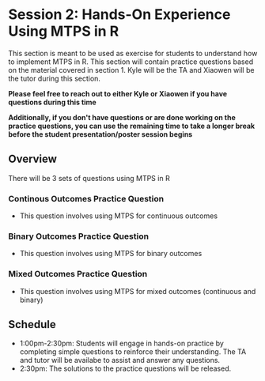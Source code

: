 # Session 2: Hands-On Experience Using MTPS in R
This section is meant to be used as exercise for students to understand how to implement MTPS in R. This section will contain practice questions based on the material covered in section 1. Kyle will be the TA and Xiaowen will be the tutor during this section.

**Please feel free to reach out to either Kyle or Xiaowen if you have questions during this time**

**Additionally, if you don't have questions or are done working on the practice questions, you can use the remaining time to take a longer break before the student presentation/poster session begins**

## Overview
There will be 3 sets of questions using MTPS in R

### Continous Outcomes Practice Question
- This question involves using MTPS for continuous outcomes

### Binary Outcomes Practice Question
- This question involves using MTPS for binary outcomes

### Mixed Outcomes Practice Question
- This question involves using MTPS for mixed outcomes (continuous and binary)


## Schedule
- 1:00pm-2:30pm: Students will engage in hands-on practice by completing simple questions to reinforce their understanding. The TA and tutor will be availabe to assist and answer any questions.
- 2:30pm: The solutions to the practice questions will be released.

